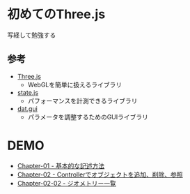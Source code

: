 # 初めてのThree.js
写経して勉強する

## 参考
* [Three.js](https://github.com/mrdoob/three.js)
  * WebGLを簡単に扱えるライブラリ
* [state.js](https://github.com/mrdoob/stats.js)
  * パフォーマンスを計測できるライブラリ
* [dat.gui](https://github.com/dataarts/dat.gui)
  * パラメータを調整するためのGUIライブラリ

# DEMO
* [Chapter-01 - 基本的な記述方法](https://yuki-sakaguchi.github.io/threejs-tutorial/chapter-01/)
* [Chapter-02 - Controllerでオブジェクトを追加、削除、参照](https://yuki-sakaguchi.github.io/threejs-tutorial/chapter-02/)
* [Chapter-02-02 - ジオメトリー一覧](https://yuki-sakaguchi.github.io/threejs-tutorial/chapter-03/)